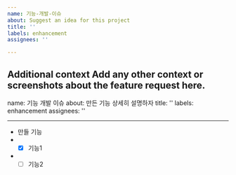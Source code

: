 ```yaml
---
name: 기능-개발-이슈
about: Suggest an idea for this project
title: ''
labels: enhancement
assignees: ''

---
```


**Additional context**
Add any other context or screenshots about the feature request here.
---
name: 기능 개발 이슈
about: 만든 기능 상세히 설명하자
title: ''
labels: enhancement
assignees: ''

---

- 만들 기능
- - [x] 기능1
- - [ ] 기능2
